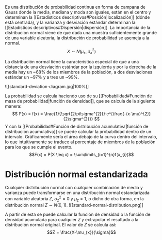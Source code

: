 
Es una distribución de probabilidad continua en forma de campana de Gauss donde la media, mediana y moda son iguales, están en el centro y determinan la [[Estadísticos descriptivos#Posición|localización]] (dónde está centrada), y la varianza y desviación estándar determinan la [[Estadísticos descriptivos#Dispersión|dispersión]]. La importancia de la distribución normal viene de que dada una muestra suficientemente grande de una variable aleatoria, la distribución de probabilidad se asemeja a la normal.
$$X \sim N(\mu_{x}, \sigma_{x}^{2})$$

La distribución normal tiene la característica especial de que a una distancia de una desviación estándar por la izquierda y por la derecha de la media hay un ~68% de los miembros de la población, a dos desviaciones estándar un ~97% y a tres un ~99%.

![[standard-deviation-diagram.jpg|100%]]

La probabilidad se calcula haciendo uso de su [[Probabilidad#Función de masa de probabilidad|función de densidad]], que se calcula de la siguiente manera:
$$
P(x) = f(x) = \frac{1}{\sqrt{2\pi\sigma^{2}}}·e^{\frac{-(x-\mu)^{2}}{2\sigma^{2}}}
$$
Y con la [[Probabilidad#Función de distribución acumulativa|función de distribución acumulativa]] se puede calcular la probabilidad dentro de un intervalo. Gráficamente sería el área debajo de la curva dentro del intervalo, lo que intuitivamente se traduce al porcentaje de miembros de la población para los que se cumple el evento.
$$F(x) = P(X \leq x) = \sum\limits_{i=1}^{n}f(x_{i})$$

# Distribución normal estandarizada

Cualquier distribución normal con cualquier combinación de media y varianza puede transformarse en una distribución normal estandarizada con variable aleatoria $Z$, $\sigma_{z}^{2} = 0$ y $\mu_{z} = 1$, o dicho de otra forma, en la distribución normal $Z \sim N(0,1)$.
![[standard-normal-distribution.png]]

A partir de esta se puede calcular la función de densidad o la función de densidad acumulada para cualquier $Z$ y extrapolar el resultado a la distribución normal original. El valor de $Z$ se calcula así:
$$Z = \frac{X-\mu_{x}}{\sigma}$$
